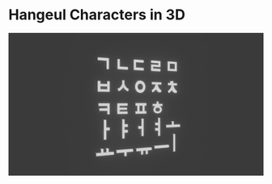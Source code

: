 # Hangeul Characters in 3D

![result](https://github.com/luciechoi/blender-practice/blob/main/hangeul/result0001-0024.gif)
